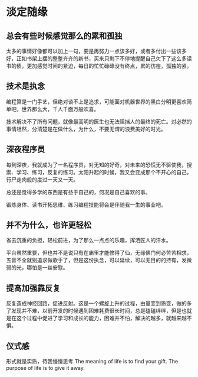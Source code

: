 # 淡定随缘

## 总会有些时候感觉那么的累和孤独
太多的事情好像都可以加上一句，要是再努力一点该多好，或者多付出一些该多好，正如书架上摆的整整齐齐的新书，买来只剩下不停地提醒自己欠下了这么多读书的债，更加感觉时间的紧迫，每日的忙忙碌碌没有终点，累的彷徨，孤独的紧。

## 技术是执念
编程算是一门手艺，但绝对谈不上是追求，可能面对机器世界的黑白分明更喜欢简单吧，世界那么大，千人千面万般欢喜。

技术解决不了所有问题，就像最高明的医生也无法阻挡人的最终的死亡。对必然的事情坦然，分清楚是在做什么，为什么，不要无谓的浪费美好的时光。

## 深夜程序员
每到深夜，我就成为了一名程序员，对无知的好奇，对未来的恐慌无不驱使我，搜索、学习、练习，反复的练习。太阳升起的时候，我又会变成那个不开心的自己，行尸走肉般的度过一天又一天。

总还是觉得多学的东西是有益于自己的，何况是自己喜欢的事。

锻炼身体、读书开拓思维、练习编程技能将会是伴随我一生的事业吧。

## 并不为什么，也许更轻松
省去沉重的负担，轻松前进，为了那么一点点的乐趣，挥洒匠人的汗水。

平台虽然重要，但也并不是说只有在庙里才能修得了仙，无缘佛门何必苦苦相求，五音不全就别追求做歌手了，但是这份执念，可以延续，可以无目的的持有，发微弱的光，哪怕是一丝安慰。

## 提高加强靠反复
反复造成神经回路，促进反射。这是一个螺旋上升的过程，由量变到质变，做的多了发现并不难，以前开发的时候遇到困难耗费很长时间，总是磕磕绊绊，但是也就是在这个过程中促进了学习和成长的能力，困难并不怕，解决的越多，就越来越不惧。

## 仪式感
形式就是实质，待我慢慢思考
The meaning of life is to find your gift. The purpose of life is to give it away.
